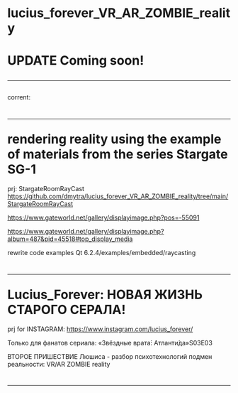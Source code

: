 # lucius_forever_VR_AR_ZOMBIE_reality


<h1>UPDATE Coming soon!<hr></h1>

corrent:

<h1><hr>rendering reality using the example of materials from the series Stargate SG-1</h1>

prj:   StargateRoomRayCast https://github.com/dmytra/lucius_forever_VR_AR_ZOMBIE_reality/tree/main/StargateRoomRayCast  

https://www.gateworld.net/gallery/displayimage.php?pos=-55091

https://www.gateworld.net/gallery/displayimage.php?album=487&pid=45518#top_display_media

rewrite code examples Qt 6.2.4/examples/embedded/raycasting 

<h1><hr>Lucius_Forever: НОВАЯ ЖИЗНЬ СТАРОГО СЕРАЛА!</h1>

prj for INSTAGRAM: <a href=https://www.instagram.com/lucius_forever/ target=_blank>https://www.instagram.com/lucius_forever/</a>

Только для фанатов сериала: «Звёздные врата́: Атланти́да»S03E03 

ВТОРОЕ ПРИШЕСТВИЕ Люшиса - разбор психотехнологий подмен реальности: VR/AR ZOMBIE reality

<h1><hr></h1>
